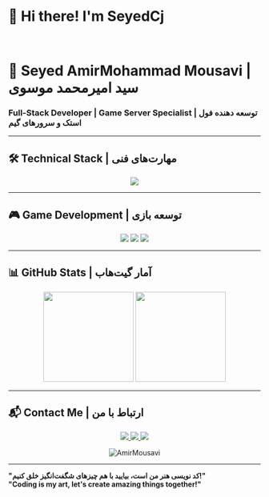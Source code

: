 **<h1>👋 Hi there! I'm SeyedCj</h1>**
<br>

# **🚀 Seyed AmirMohammad Mousavi | سید امیرمحمد موسوی**  
### **Full-Stack Developer | Game Server Specialist | توسعه دهنده فول استک و سرورهای گیم**  
---

## **🛠️ Technical Stack | مهارت‌های فنی**  

<div align="center">
  <a href="#">
    <img src="https://skillicons.dev/icons?i=python,js,nodejs,express,react,vite,tailwind,mongodb,mysql,postgresql,git,vscode,postman,bootstrap&theme=dark" />
  </a>
</div>

---

## **🎮 Game Development | توسعه بازی**  

<div align="center">
  <img src="https://img.shields.io/badge/Minecraft-62B47A?style=for-the-badge&logo=minecraft&logoColor=white" />
  <img src="https://img.shields.io/badge/SA--MP-FFA500?style=for-the-badge&logo=steam&logoColor=white" />
  <img src="https://skillicons.dev/icons?i=unity,unreal&theme=dark" />
</div>

---

## **📊 GitHub Stats | آمار گیت‌هاب**  

<div align="center">
  <img height="180em" src="https://github-readme-stats.vercel.app/api?username=Seyed-Cj&show_icons=true&theme=dark&hide_border=true" />
  <img height="180em" src="https://github-readme-stats.vercel.app/api/top-langs/?username=Seyed-Cj&layout=compact&theme=dark&hide_border=true" />
</div>

---

## **📬 Contact Me | ارتباط با من**  

<div align="center">
  <a href="mailto:your.email@example.com">
    <img src="https://skillicons.dev/icons?i=gmail&theme=dark" />
  </a>
  <a href="https://linkedin.com/in/yourprofile">
    <img src="https://skillicons.dev/icons?i=linkedin&theme=dark" />
  </a>
  <a href="https://t.me/yourusername">
    <img src="https://skillicons.dev/icons?i=telegram&theme=dark" />
  </a>
</div>

<p align="center">
  <img src="https://komarev.com/ghpvc/?username=AmirMousavi&label=Profile%20views&color=0e75b6&style=flat" alt="AmirMousavi" />
</p>

---

**"کد نویسی هنر من است، بیایید با هم چیزهای شگفت‌انگیز خلق کنیم!"**  
**"Coding is my art, let's create amazing things together!"**  
